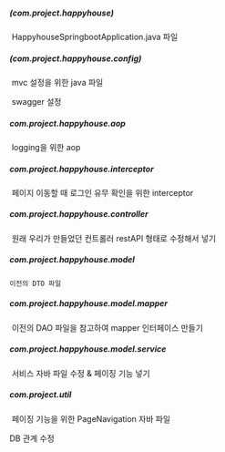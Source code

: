 ##### (com.project.happyhouse)

​	HappyhouseSpringbootApplication.java 파일



##### (com.project.happyhouse.config)

​	mvc 설정을 위한 java 파일

​	swagger 설정



##### com.project.happyhouse.aop

​	logging을 위한 aop



##### com.project.happyhouse.interceptor

​	페이지 이동할 때 로그인 유무 확인을 위한 interceptor



##### com.project.happyhouse.controller

​	원래 우리가 만들었던 컨트롤러 restAPI 형태로 수정해서 넣기



##### com.project.happyhouse.model

 	이전의 DTO 파일



##### com.project.happyhouse.model.mapper

​	이전의 DAO 파일을 참고하여 mapper 인터페이스 만들기



##### com.project.happyhouse.model.service

​	서비스 자바 파일 수정 & 페이징 기능 넣기



##### com.project.util

​	페이징 기능을 위한 PageNavigation 자바 파일





DB 관계 수정